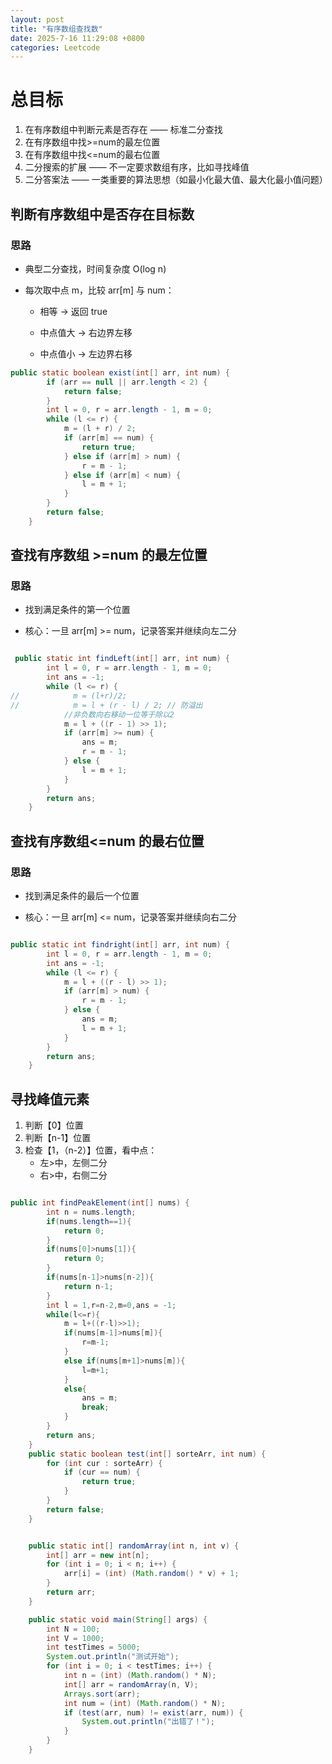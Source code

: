 ```yaml
---
layout: post
title: "有序数组查找数"
date: 2025-7-16 11:29:08 +0800
categories: Leetcode
---
```


# 总目标

1. 在有序数组中判断元素是否存在 —— 标准二分查找
2. 在有序数组中找>=num的最左位置
3. 在有序数组中找<=num的最右位置
4. 二分搜索的扩展 —— 不一定要求数组有序，比如寻找峰值
5. 二分答案法 —— 一类重要的算法思想（如最小化最大值、最大化最小值问题）

## 判断有序数组中是否存在目标数

### 思路
- 典型二分查找，时间复杂度 O(log n)

- 每次取中点 m，比较 arr[m] 与 num：

    - 相等 → 返回 true

    - 中点值大 → 右边界左移

    - 中点值小 → 左边界右移

```java
public static boolean exist(int[] arr, int num) {
        if (arr == null || arr.length < 2) {
            return false;
        }
        int l = 0, r = arr.length - 1, m = 0;
        while (l <= r) {
            m = (l + r) / 2;
            if (arr[m] == num) {
                return true;
            } else if (arr[m] > num) {
                r = m - 1;
            } else if (arr[m] < num) {
                l = m + 1;
            }
        }
        return false;
    }

```


## 查找有序数组 >=num 的最左位置

### 思路

- 找到满足条件的第一个位置

- 核心：一旦 arr[m] >= num，记录答案并继续向左二分

```java

 public static int findLeft(int[] arr, int num) {
        int l = 0, r = arr.length - 1, m = 0;
        int ans = -1;
        while (l <= r) {
//            m = (l+r)/2;
//            m = l + (r - l) / 2; // 防溢出
            //非负数向右移动一位等于除以2
            m = l + ((r - 1) >> 1);
            if (arr[m] >= num) {
                ans = m;
                r = m - 1;
            } else {
                l = m + 1;
            }
        }
        return ans;
    }

```
## 查找有序数组<=num 的最右位置

### 思路

- 找到满足条件的最后一个位置

- 核心：一旦 arr[m] <= num，记录答案并继续向右二分

```java

public static int findright(int[] arr, int num) {
        int l = 0, r = arr.length - 1, m = 0;
        int ans = -1;
        while (l <= r) {
            m = l + ((r - l) >> 1);
            if (arr[m] > num) {
                r = m - 1;
            } else {
                ans = m;
                l = m + 1;
            }
        }
        return ans;
    }

```
## 寻找峰值元素

1. 判断【0】位置
2. 判断【n-1】位置
3. 检查【1，（n-2）】位置，看中点：
    - 左>中，左侧二分
    - 右>中，右侧二分

```java

public int findPeakElement(int[] nums) {
        int n = nums.length;
        if(nums.length==1){
            return 0;
        }
        if(nums[0]>nums[1]){
            return 0;
        }
        if(nums[n-1]>nums[n-2]){
            return n-1;
        }
        int l = 1,r=n-2,m=0,ans = -1;
        while(l<=r){
            m = l+((r-l)>>1);
            if(nums[m-1]>nums[m]){
                r=m-1;
            }
            else if(nums[m+1]>nums[m]){
                l=m+1;
            }
            else{
                ans = m;
                break;
            }
        }
        return ans;
    }
    public static boolean test(int[] sorteArr, int num) {
        for (int cur : sorteArr) {
            if (cur == num) {
                return true;
            }
        }
        return false;
    }


    public static int[] randomArray(int n, int v) {
        int[] arr = new int[n];
        for (int i = 0; i < n; i++) {
            arr[i] = (int) (Math.random() * v) + 1;
        }
        return arr;
    }

    public static void main(String[] args) {
        int N = 100;
        int V = 1000;
        int testTimes = 5000;
        System.out.println("测试开始");
        for (int i = 0; i < testTimes; i++) {
            int n = (int) (Math.random() * N);
            int[] arr = randomArray(n, V);
            Arrays.sort(arr);
            int num = (int) (Math.random() * N);
            if (test(arr, num) != exist(arr, num)) {
                System.out.println("出错了！");
            }
        }
    }
    
```
